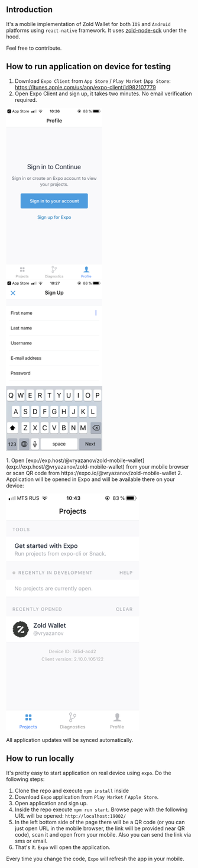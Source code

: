 ## Introduction
It's a mobile implementation of Zold Wallet for both `IOS` and `Android` platforms using `react-native` framework.
It uses [zold-node-sdk](https://github.com/vryazanov/zold-node-sdk) under the hood.

Feel free to contribute.

## How to run application on device for testing
1. Download `Expo Client` from `App Store` / `Play Market` (`App Store`: https://itunes.apple.com/us/app/expo-client/id982107779
2. Open Expo Client and sign up, it takes two minutes. No email verification required.
<p styles="align: center;">
  <img width="260" src="./docs/images/Expo-Main.jpg">
  <img width="260" src="./docs/images/Expo-SignUp.jpg">
</p>
1. Open [exp://exp.host/@vryazanov/zold-mobile-wallet](exp://exp.host/@vryazanov/zold-mobile-wallet) from your mobile browser or scan QR code from https://expo.io/@vryazanov/zold-mobile-wallet
2. Application will be opened in Expo and will be available there on your device:
<p styles="align: center;">
  <img width="360" src="./docs/images/Expo-Projects.jpg">
</p>

All application updates will be synced automatically.

## How to run locally
It's pretty easy to start application on real device using `expo`. Do the following steps:
1. Clone the repo and execute `npm install` inside
2. Download `Expo` application from `Play Market` / `Apple Store`.
3. Open application and sign up.
4. Inside the repo execute `npm run start`. Browse page with the following URL will be opened: `http://localhost:19002/`
5. In the left bottom side of the page there will be a QR code (or you can just open URL in the mobile browser, the link will be provided near QR code), scan it and open from your mobile. Also you can send the link via sms or email.
6. That's it. `Expo` will open the application.

Every time you change the code, `Expo` will refresh the app in your mobile.